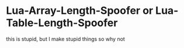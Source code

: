 # Lua-Array-Length-Spoofer or Lua-Table-Length-Spoofer
this is stupid, but I make stupid things so why not

